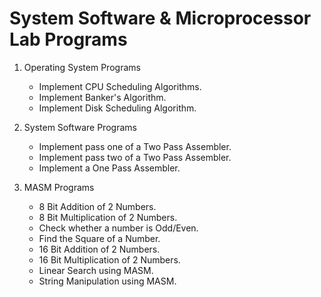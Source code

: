 # System Software & Microprocessor Lab Programs

1. Operating System Programs
      - Implement CPU Scheduling Algorithms.
      - Implement  Banker's Algorithm.
      - Implement Disk Scheduling Algorithm.
        
2. System Software Programs
      - Implement pass one of a Two Pass Assembler.
      - Implement pass two of a Two Pass Assembler.
      - Implement a One Pass Assembler.
        
3. MASM Programs
      - 8 Bit Addition of 2 Numbers.
      - 8 Bit Multiplication of 2 Numbers.
      - Check whether a number is Odd/Even.
      - Find the Square of a Number.
      - 16 Bit Addition of 2 Numbers.
      - 16 Bit Multiplication of 2 Numbers.
      - Linear Search using MASM.
      - String Manipulation using MASM.
